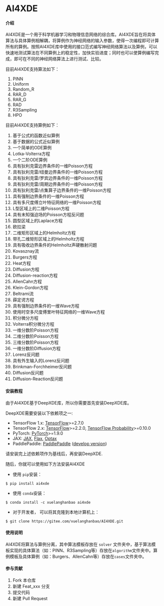 # AI4XDE

#### 介绍
AI4XDE是一个用于科学机器学习和物理信息网络的综合库。AI4XDE旨在将具体算法与具体算例相解耦，将算例作为神经网络的输入参数，使得一次编程即可计算所有的算例。按照AI4XDE库中使用的接口范式编写神经网络算法以及算例，可以快速地测试算法在不同算例上的稳定性，加快实验进度；同时也可以使算例编写完成，即可在不同的神经网络算法上进行测试、比较。

目前AI4XDE支持算法如下：

1. PINN
2. Uniform
3. Random_R
4. RAR_D
5. RAR_G
6. RAD
7. R3Sampling
8. HPO

目前AI4XDE支持算例如下：

1. 基于公式的函数近似算例
2. 基于数据的公式近似算例
3. 一个简单的ODE算例
4. Lotka-Volterra方程
5. 一个二阶ODE算例
6. 具有狄利克雷边界条件的一维Poisson方程
7. 具有狄利克雷/纽曼边界条件的一维Poisson方程
8. 具有狄利克雷/罗宾边界条件的一维Poisson方程
9. 具有狄利克雷/周期边界条件的一维Poisson方程
10. 具有狄利克雷/点集算子边界条件的一维Poisson方程
11. 具有强制边界条件的一维Poisson方程
12. 具有多尺度傅立叶特征网络的一维Poisson方程
13. L型区域上的二维Poisson方程
14. 具有未知强迫场的Poisson方程反问题
15. 圆型区域上的Laplace方程
16. 欧拉梁
17. 二维矩形区域上的Helmholtz方程
18. 带孔二维矩形区域上的Helmholtz方程
19. 具有吸收边界条件的Helmholtz声硬散射问题
20. Kovasznay流
21. Burgers方程
22. Heat方程
23. Diffusion方程
24. Diffusion-reaction方程
25. AllenCahn方程
26. Klein-Gordon方程
27. Beltrami流
28. 薛定谔方程
29. 具有强制边界条件的一维Wave方程
30. 使用时空多尺度傅里叶特征网络的一维Wave方程
31. 积分微分方程
32. Volterra积分微分方程
33. 一维分数阶Poisson方程
34. 二维分数阶Poisson方程
35. 三维分数阶Poisson方程
36. 一维分数阶Diffusion方程
37. Lorenz反问题
38. 具有外生输入的Lorenz反问题
39. Brinkman-Forchheimer反问题
40. Diffusion反问题
41. Diffusion-Reaction反问题


#### 安装教程

由于AI4XDE基于DeepXDE库，所以你需要首先安装DeepXDE库。

DeepXDE需要安装以下依赖项之一:

- TensorFlow 1.x: [TensorFlow](https://www.tensorflow.org/)>=2.7.0
- TensorFlow 2.x: [TensorFlow](https://www.tensorflow.org/)>=2.2.0, [TensorFlow Probability](https://www.tensorflow.org/probability)>=0.10.0
- PyTorch: [PyTorch](https://pytorch.org/)>=1.9.0
- JAX: [JAX](https://jax.readthedocs.io/), [Flax](https://flax.readthedocs.io/), [Optax](https://optax.readthedocs.io/)
- PaddlePaddle: [PaddlePaddle](https://www.paddlepaddle.org.cn/en) ([develop version](https://www.paddlepaddle.org.cn/en/install/quick?docurl=/documentation/docs/en/develop/install/pip/linux-pip_en.html))

请安装完上述依赖项作为基线后，再安装DeepXDE.

随后，你就可以使用如下方法安装AI4XDE

- 使用 `pip`安装：

```
$ pip install ai4xde
```

- 使用 `conda`安装：

```
$ conda install -c xuelanghanbao ai4xde
```

- 对于开发者， 可以将其克隆到本地计算机上：

```
$ git clone https://gitee.com/xuelanghanbao/AI4XDE.git
```

#### 使用说明

AI4XDE将算法与算例分离，其中算法模板存放在 `solver` 文件夹中，基于算法模板实现的具体算法（如：PINN、R3Sampling等）存放在`algorithm`文件夹中。算例模板及具体算例（如：Burgers、AllenCahn等）存放在`cases`文件夹中。

#### 参与贡献

1.  Fork 本仓库
2.  新建 Feat_xxx 分支
3.  提交代码
4.  新建 Pull Request
